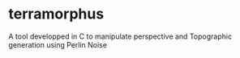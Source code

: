 # terramorphus
A tool developped in C to manipulate perspective and Topographic generation using Perlin Noise
